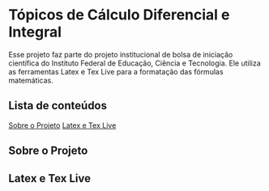 # Tópicos de Cálculo Diferencial e Integral

Esse projeto faz parte do projeto institucional de bolsa de iniciação científica do Instituto Federal de Educação, Ciência e Tecnologia. Ele utiliza as ferramentas Latex e Tex Live para a formatação das fórmulas matemáticas. 

## Lista de conteúdos
[Sobre o Projeto](#sobre-o-projeto)
[Latex e Tex Live](%latex-e-tex-live)

## Sobre o Projeto

## Latex e Tex Live